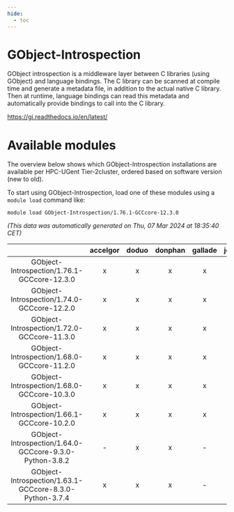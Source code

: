 ```yaml
---
hide:
  - toc
---
```


GObject-Introspection
=====================


GObject introspection is a middleware layer between C libraries (using GObject) and language bindings. The C library can be scanned at compile time and generate a metadata file, in addition to the actual native C library. Then at runtime, language bindings can read this metadata and automatically provide bindings to call into the C library.

https://gi.readthedocs.io/en/latest/
# Available modules


The overview below shows which GObject-Introspection installations are available per HPC-UGent Tier-2cluster, ordered based on software version (new to old).

To start using GObject-Introspection, load one of these modules using a `module load` command like:

```shell
module load GObject-Introspection/1.76.1-GCCcore-12.3.0
```

*(This data was automatically generated on Thu, 07 Mar 2024 at 18:35:40 CET)*  

| |accelgor|doduo|donphan|gallade|joltik|skitty|
| :---: | :---: | :---: | :---: | :---: | :---: | :---: |
|GObject-Introspection/1.76.1-GCCcore-12.3.0|x|x|x|x|x|x|
|GObject-Introspection/1.74.0-GCCcore-12.2.0|x|x|x|x|x|x|
|GObject-Introspection/1.72.0-GCCcore-11.3.0|x|x|x|x|x|x|
|GObject-Introspection/1.68.0-GCCcore-11.2.0|x|x|x|x|x|x|
|GObject-Introspection/1.68.0-GCCcore-10.3.0|x|x|x|x|x|x|
|GObject-Introspection/1.66.1-GCCcore-10.2.0|x|x|x|x|x|x|
|GObject-Introspection/1.64.0-GCCcore-9.3.0-Python-3.8.2|-|x|x|-|x|x|
|GObject-Introspection/1.63.1-GCCcore-8.3.0-Python-3.7.4|x|x|x|-|x|x|

